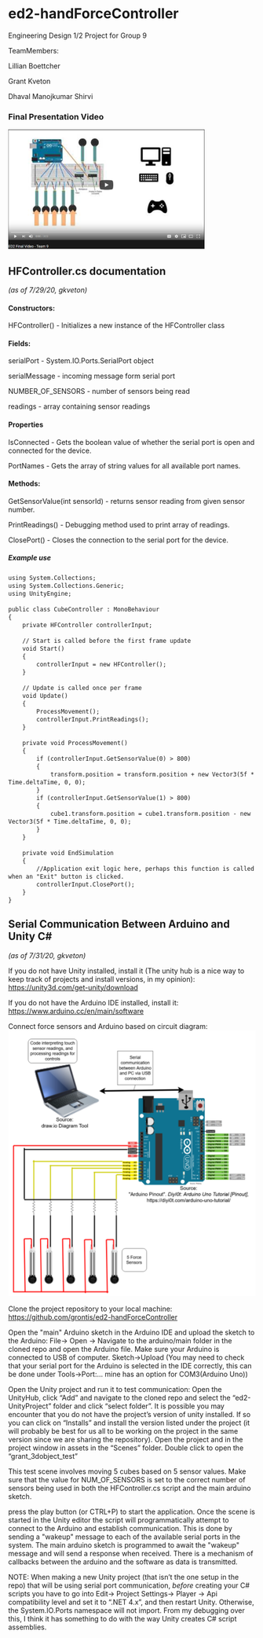 # ed2-handForceController
Engineering Design 1/2 Project for Group 9

TeamMembers:

Lillian Boettcher

Grant Kveton

Dhaval Manojkumar Shirvi


### Final Presentation Video
[![finalVideo](readmeimgs/videoSSresize.png)](http://www.youtube.com/watch?v=HQArYuJmiJw "ED2 Final Video - Team 9")


## HFController.cs documentation
*(as of 7/29/20, gkveton)*

#### Constructors:
HFController() - Initializes a new instance of the HFController class

#### Fields:
serialPort - System.IO.Ports.SerialPort object

serialMessage - incoming message form serial port

NUMBER_OF_SENSORS - number of sensors being read

readings - array containing sensor readings

#### Properties

IsConnected - Gets the boolean value of whether the serial port is open and connected for the device.

PortNames - Gets the array of string values for all available port names.

#### Methods:
GetSensorValue(int sensorId) - returns sensor reading from given sensor number. 

PrintReadings() - Debugging method used to print array of readings.

ClosePort() - Closes the connection to the serial port for the device.

##### Example use
```
using System.Collections;
using System.Collections.Generic;
using UnityEngine;

public class CubeController : MonoBehaviour
{
    private HFController controllerInput;   
    
    // Start is called before the first frame update
    void Start()
    {
        controllerInput = new HFController();
    }

    // Update is called once per frame
    void Update()
    {
        ProcessMovement();
        controllerInput.PrintReadings();
    }
    
    private void ProcessMovement()
    {
        if (controllerInput.GetSensorValue(0) > 800)
        {
            transform.position = transform.position + new Vector3(5f * Time.deltaTime, 0, 0);
        }
        if (controllerInput.GetSensorValue(1) > 800)
        {
            cube1.transform.position = cube1.transform.position - new Vector3(5f * Time.deltaTime, 0, 0);
        }
    }
    
    private void EndSimulation
    {
        //Application exit logic here, perhaps this function is called when an "Exit" button is clicked. 
        controllerInput.ClosePort();
    }
}
```

## Serial Communication Between Arduino and Unity C# 
*(as of 7/31/20, gkveton)*

If you do not have Unity installed, install it (The unity hub is a nice way to keep track of projects and install versions, in my opinion):
https://unity3d.com/get-unity/download

If you do not have the Arduino IDE installed, install it:
https://www.arduino.cc/en/main/software

Connect force sensors and Arduino based on circuit diagram:
![proposal_hardware_schematic](readmeimgs/hardwareschem.png)

Clone the project repository to your local machine:
https://github.com/grontis/ed2-handForceController

Open the "main" Arduino sketch in the Arduino IDE and upload the sketch to the Arduino:
File-> Open -> Navigate to the arduino/main folder in the cloned repo and open the Arduino file.
Make sure your Arduino is connected to USB of computer.
Sketch->Upload 
(You may need to check that your serial port for the Arduino is selected in the IDE correctly, this can be done under Tools->Port:… mine has an option for COM3(Arduino Uno))

Open the Unity project and run it to test communication:
Open the UnityHub, click “Add” and navigate to the cloned repo and select the “ed2-UnityProject” folder and click “select folder”. It is possible you may encounter that you do not have the project’s version of unity installed. If so you can click on “Installs” and install the version listed under the project (it will probably be best for us all to be working on the project in the same version since we are sharing the repository).
Open the project and in the project window in assets in the “Scenes” folder. Double click to open the “grant_3dobject_test”

This test scene involves moving 5 cubes based on 5 sensor values. Make sure that the value for NUM_OF_SENSORS is set to the correct number of sensors being used in both the HFController.cs script and the main arduino sketch.


press the play button (or CTRL+P) to start the application.
Once the scene is started in the Unity editor the script will programmatically attempt to connect to the Arduino and establish communication. This is done by sending a "wakeup" message to each of the available serial ports in the system. The main arduino sketch is programmed to await the "wakeup" message and will send a response when received. There is a mechanism of callbacks between the arduino and the software as data is transmitted. 


NOTE: When making a new Unity project (that isn’t the one setup in the repo) that will be using serial port communication, *before* creating your C# scripts you have to go into Edit-> Project Settings-> Player -> Api compatibility level and set it to “.NET 4.x”, and then restart Unity. Otherwise, the System.IO.Ports namespace will not import. From my debugging over this, I think it has something to do with the way Unity creates C# script assemblies. 
